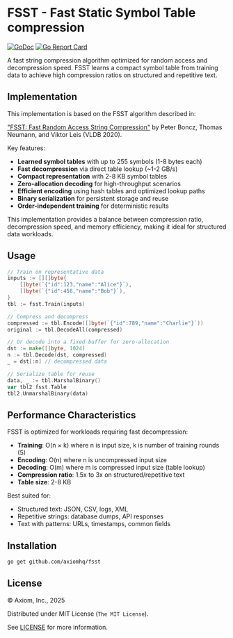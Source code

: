 # FSST - Fast Static Symbol Table compression

[![GoDoc](https://godoc.org/github.com/axiomhq/fsst?status.svg)](https://godoc.org/github.com/axiomhq/fsst) [![Go Report Card](https://goreportcard.com/badge/github.com/axiomhq/fsst)](https://goreportcard.com/report/github.com/axiomhq/fsst)

A fast string compression algorithm optimized for random access and decompression speed. FSST learns a compact symbol table from training data to achieve high compression ratios on structured and repetitive text.

## Implementation

This implementation is based on the FSST algorithm described in:

["FSST: Fast Random Access String Compression"](https://www.vldb.org/pvldb/vol13/p2649-boncz.pdf) by Peter Boncz, Thomas Neumann, and Viktor Leis (VLDB 2020).

Key features:
* **Learned symbol tables** with up to 255 symbols (1-8 bytes each)
* **Fast decompression** via direct table lookup (~1-2 GB/s)
* **Compact representation** with 2-8 KB symbol tables
* **Zero-allocation decoding** for high-throughput scenarios
* **Efficient encoding** using hash tables and optimized lookup paths
* **Binary serialization** for persistent storage and reuse
* **Order-independent training** for deterministic results

This implementation provides a balance between compression ratio, decompression speed, and memory efficiency, making it ideal for structured data workloads.

## Usage

```go
// Train on representative data
inputs := [][]byte{
    []byte(`{"id":123,"name":"Alice"}`),
    []byte(`{"id":456,"name":"Bob"}`),
}
tbl := fsst.Train(inputs)

// Compress and decompress
compressed := tbl.Encode([]byte(`{"id":789,"name":"Charlie"}`))
original := tbl.DecodeAll(compressed)

// Or decode into a fixed buffer for zero-allocation
dst := make([]byte, 1024)
n := tbl.Decode(dst, compressed)
_ = dst[:n] // decompressed data

// Serialize table for reuse
data, _ := tbl.MarshalBinary()
var tbl2 fsst.Table
tbl2.UnmarshalBinary(data)
```

## Performance Characteristics

FSST is optimized for workloads requiring fast decompression:

* **Training**: O(n × k) where n is input size, k is number of training rounds (5)
* **Encoding**: O(n) where n is uncompressed input size
* **Decoding**: O(m) where m is compressed input size (table lookup)
* **Compression ratio**: 1.5x to 3x on structured/repetitive text
* **Table size**: 2-8 KB

Best suited for:
* Structured text: JSON, CSV, logs, XML
* Repetitive strings: database dumps, API responses
* Text with patterns: URLs, timestamps, common fields

## Installation

```sh
go get github.com/axiomhq/fsst
```

## License

&copy; Axiom, Inc., 2025

Distributed under MIT License (`The MIT License`).

See [LICENSE](LICENSE) for more information.